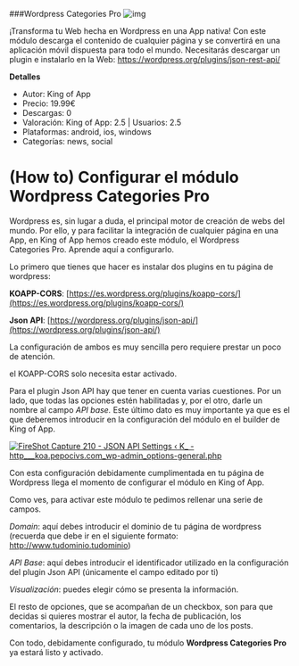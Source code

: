 ###Wordpress Categories Pro
![img](http://resources.kingofapp.com/modules/wpcategoriespro/images/wordpress-categories-pro_list.png)

¡Transforma tu Web hecha en Wordpress en una App nativa! Con este módulo descarga el contenido de cualquier página y se convertirá en una aplicación móvil dispuesta para todo el mundo. Necesitarás descargar un plugin e instalarlo en la Web: https://wordpress.org/plugins/json-rest-api/

**Detalles**
- Autor: King of App
- Precio: 19.99€
- Descargas: 0
- Valoración: King of App: 2.5 | Usuarios: 2.5
- Plataformas: android, ios, windows
- Categorías: news, social


# **(How to) Configurar el módulo Wordpress Categories Pro**

Wordpress es, sin lugar a duda, el principal motor de creación de webs del mundo. Por ello, y para facilitar la integración de cualquier página en una App, en King of App hemos creado este módulo, el Wordpress Categories Pro. Aprende aquí a configurarlo.

Lo primero que tienes que hacer es instalar dos plugins en tu página de wordpress:

**KOAPP-CORS**: [https://es.wordpress.org/plugins/koapp-cors/](https://es.wordpress.org/plugins/koapp-cors/)

**Json API**: [https://wordpress.org/plugins/json-api/](https://wordpress.org/plugins/json-api/)

La configuración de ambos es muy sencilla pero requiere prestar un poco de atención.

el KOAPP-CORS solo necesita estar activado.

Para el plugin Json API hay que tener en cuenta varias cuestiones. Por un lado, que todas las opciones estén habilitadas y, por el otro, darle un nombre al campo _API base._ Este último dato es muy importante ya que es el que deberemos introducir en la configuración del módulo en el builder de King of App.

[![FireShot Capture 210 - JSON API Settings ‹ K_ - http___koa.pepocivs.com_wp-admin_options-general.php](http://kingofapp.es/wp-content/uploads/2016/03/FireShot-Capture-210-JSON-API-Settings-‹-K_-http___koa.pepocivs.com_wp-admin_options-general.php_.png)](http://kingofapp.es/wp-content/uploads/2016/03/FireShot-Capture-210-JSON-API-Settings-‹-K_-http___koa.pepocivs.com_wp-admin_options-general.php_.png)

Con esta configuración debidamente cumplimentada en tu página de Wordpress llega el momento de configurar el módulo en King of App.

Como ves, para activar este módulo te pedimos rellenar una serie de campos.

_Domain_: aquí debes introducir el dominio de tu página de wordpress (recuerda que debe ir en el siguiente formato: http://www.tudominio.tudominio)

_API Base_: aquí debes introducir el identificador utilizado en la configuración del plugin Json API (únicamente el campo editado por ti)

_Visualización_: puedes elegir cómo se presenta la información.

El resto de opciones, que se acompañan de un checkbox, son para que decidas si quieres mostrar el autor, la fecha de publicación, los comentarios, la descripción o la imagen de cada uno de los posts.

Con todo, debidamente configurado, tu módulo **Wordpress Categories Pro** ya estará listo y activado.
